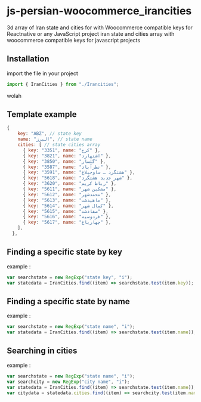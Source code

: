 # js-persian-woocommerce_irancities
3d array of Iran state and cities for with Woocommerce compatible keys for Reactnative or any JavaScript project
iran state and cities array with woocommerce compatible keys for javascript projects

## Installation

import the file in your project

```javascript
import { IranCities } from "./Irancities";
```
wolah 
## Template example

```javascript
{
    key: "ABZ", // state key
    name: "البرز", // state name
    cities: [ // state cities array
      { key: "3351", name: "کرج" },
      { key: "3821", name: "اشتهارد" },
      { key: "3850", name: "گلسار" },
      { key: "3587", name: "نظرآباد" },
      { key: "3591", name: "هشتگرد ـ ساوجبلاغ" },
      { key: "5618", name: "شهر جدید هشتگرد" },
      { key: "3620", name: "رباط کریم" },
      { key: "5611", name: "مشکین شهر" },
      { key: "5612", name: "محمدشهر" },
      { key: "5613", name: "ماهیدشت" },
      { key: "5614", name: "کمال شهر" },
      { key: "5615", name: "صفادشت" },
      { key: "5616", name: "فردوسیه" },
      { key: "5617", name: "چهارباغ" },
    ],
  },
```
## Finding a specific state by key
example :
```javascript
var searchstate = new RegExp("state key", "i");
var statedata = IranCities.find((item) => searchstate.test(item.key));
```
## Finding a specific state by name
example :
```javascript
var searchstate = new RegExp("state name", "i");
var statedata = IranCities.find((item) => searchstate.test(item.name));
```
## Searching in cities
example :
```javascript
var searchstate = new RegExp("state name", "i");
var searchcity = new RegExp("city name", "i");
var statedata = IranCities.find((item) => searchstate.test(item.name));
var citydata = statedata.cities.find((item) => searchcity.test(item.name));
```
